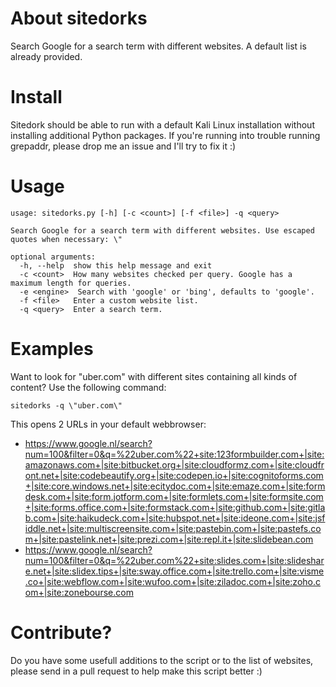 # About sitedorks
Search Google for a search term with different websites. A default list is already provided.

# Install
Sitedork should be able to run with a default Kali Linux installation without installing additional Python packages. If you're running into trouble running grepaddr, please drop me an issue and I'll try to fix it :)

# Usage
```
usage: sitedorks.py [-h] [-c <count>] [-f <file>] -q <query>

Search Google for a search term with different websites. Use escaped quotes when necessary: \"

optional arguments:
  -h, --help  show this help message and exit
  -c <count>  How many websites checked per query. Google has a maximum length for queries.
  -e <engine>  Search with 'google' or 'bing', defaults to 'google'.
  -f <file>   Enter a custom website list.
  -q <query>  Enter a search term.
```
# Examples
Want to look for "uber.com" with different sites containing all kinds of content? Use the following command:
```
sitedorks -q \"uber.com\"
```
This opens 2 URLs in your default webbrowser:

* https://www.google.nl/search?num=100&filter=0&q=%22uber.com%22+site:123formbuilder.com+|site:amazonaws.com+|site:bitbucket.org+|site:cloudformz.com+|site:cloudfront.net+|site:codebeautify.org+|site:codepen.io+|site:cognitoforms.com+|site:core.windows.net+|site:ecitydoc.com+|site:emaze.com+|site:formdesk.com+|site:form.jotform.com+|site:formlets.com+|site:formsite.com+|site:forms.office.com+|site:formstack.com+|site:github.com+|site:gitlab.com+|site:haikudeck.com+|site:hubspot.net+|site:ideone.com+|site:jsfiddle.net+|site:multiscreensite.com+|site:pastebin.com+|site:pastefs.com+|site:pastelink.net+|site:prezi.com+|site:repl.it+|site:slidebean.com
* https://www.google.nl/search?num=100&filter=0&q=%22uber.com%22+site:slides.com+|site:slideshare.net+|site:slidex.tips+|site:sway.office.com+|site:trello.com+|site:visme.co+|site:webflow.com+|site:wufoo.com+|site:ziladoc.com+|site:zoho.com+|site:zonebourse.com

# Contribute?
Do you have some usefull additions to the script or to the list of websites, please send in a pull request to help make this script better :)
